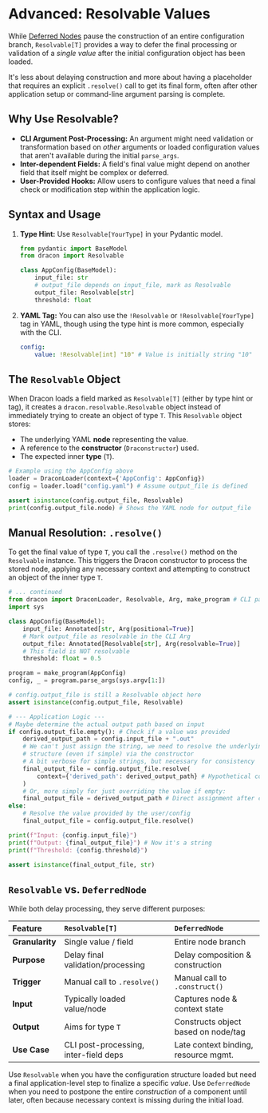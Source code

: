 # Advanced: Resolvable Values

While [Deferred Nodes](deferred.md) pause the construction of an entire configuration branch, `Resolvable[T]` provides a way to defer the final processing or validation of a _single value_ after the initial configuration object has been loaded.

It's less about delaying construction and more about having a placeholder that requires an explicit `.resolve()` call to get its final form, often after other application setup or command-line argument parsing is complete.

## Why Use Resolvable?

- **CLI Argument Post-Processing:** An argument might need validation or transformation based on _other_ arguments or loaded configuration values that aren't available during the initial `parse_args`.
- **Inter-dependent Fields:** A field's final value might depend on another field that itself might be complex or deferred.
- **User-Provided Hooks:** Allow users to configure values that need a final check or modification step within the application logic.

## Syntax and Usage

1.  **Type Hint:** Use `Resolvable[YourType]` in your Pydantic model.

    ```python
    from pydantic import BaseModel
    from dracon import Resolvable

    class AppConfig(BaseModel):
        input_file: str
        # output_file depends on input_file, mark as Resolvable
        output_file: Resolvable[str]
        threshold: float
    ```

2.  **YAML Tag:** You can also use the `!Resolvable` or `!Resolvable[YourType]` tag in YAML, though using the type hint is more common, especially with the CLI.
    ```yaml
    config:
        value: !Resolvable[int] "10" # Value is initially string "10"
    ```

## The `Resolvable` Object

When Dracon loads a field marked as `Resolvable[T]` (either by type hint or tag), it creates a `dracon.resolvable.Resolvable` object instead of immediately trying to create an object of type `T`. This `Resolvable` object stores:

- The underlying YAML **node** representing the value.
- A reference to the **constructor** (`Draconstructor`) used.
- The expected inner **type** (`T`).

```python
# Example using the AppConfig above
loader = DraconLoader(context={'AppConfig': AppConfig})
config = loader.load("config.yaml") # Assume output_file is defined

assert isinstance(config.output_file, Resolvable)
print(config.output_file.node) # Shows the YAML node for output_file
```

## Manual Resolution: `.resolve()`

To get the final value of type `T`, you call the `.resolve()` method on the `Resolvable` instance. This triggers the Dracon constructor to process the stored node, applying any necessary context and attempting to construct an object of the inner type `T`.

```python
# ... continued
from dracon import DraconLoader, Resolvable, Arg, make_program # CLI parts
import sys

class AppConfig(BaseModel):
    input_file: Annotated[str, Arg(positional=True)]
    # Mark output_file as resolvable in the CLI Arg
    output_file: Annotated[Resolvable[str], Arg(resolvable=True)]
    # This field is NOT resolvable
    threshold: float = 0.5

program = make_program(AppConfig)
config, _ = program.parse_args(sys.argv[1:])

# config.output_file is still a Resolvable object here
assert isinstance(config.output_file, Resolvable)

# --- Application Logic ---
# Maybe determine the actual output path based on input
if config.output_file.empty(): # Check if a value was provided
    derived_output_path = config.input_file + ".out"
    # We can't just assign the string, we need to resolve the underlying
    # structure (even if simple) via the constructor
    # A bit verbose for simple strings, but necessary for consistency
    final_output_file = config.output_file.resolve(
        context={'derived_path': derived_output_path} # Hypothetical context
    )
    # Or, more simply for just overriding the value if empty:
    final_output_file = derived_output_path # Direct assignment after check
else:
    # Resolve the value provided by the user/config
    final_output_file = config.output_file.resolve()

print(f"Input: {config.input_file}")
print(f"Output: {final_output_file}") # Now it's a string
print(f"Threshold: {config.threshold}")

assert isinstance(final_output_file, str)
```

## `Resolvable` vs. `DeferredNode`

While both delay processing, they serve different purposes:

| Feature         | `Resolvable[T]`                       | `DeferredNode`                       |
| :-------------- | :------------------------------------ | :----------------------------------- |
| **Granularity** | Single value / field                  | Entire node branch                   |
| **Purpose**     | Delay final validation/processing     | Delay composition & construction     |
| **Trigger**     | Manual call to `.resolve()`           | Manual call to `.construct()`        |
| **Input**       | Typically loaded value/node           | Captures node & context state        |
| **Output**      | Aims for type `T`                     | Constructs object based on node/tag  |
| **Use Case**    | CLI post-processing, inter-field deps | Late context binding, resource mgmt. |

Use `Resolvable` when you have the configuration structure loaded but need a final application-level step to finalize a specific _value_. Use `DeferredNode` when you need to postpone the entire _construction_ of a component until later, often because necessary context is missing during the initial load.
